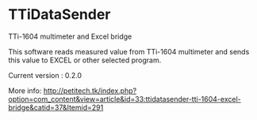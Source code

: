 # TTiDataSender
TTi-1604 multimeter and Excel bridge

This software reads measured value from TTi-1604 multimeter and sends this value to EXCEL or other selected program.

Current version : 0.2.0

More info: http://petitech.tk/index.php?option=com_content&view=article&id=33:ttidatasender-tti-1604-excel-bridge&catid=37&Itemid=291
